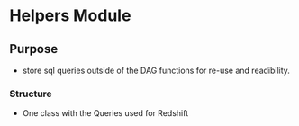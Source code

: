 # Helpers Module
## Purpose
- store sql queries outside of the DAG functions for re-use and readibility.

### Structure
- One class with the Queries used for Redshift

